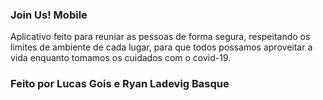 ### Join Us! Mobile

Aplicativo feito para reuniar as pessoas de forma segura, respeitando os limites de ambiente de cada lugar, para que todos possamos aproveitar a vida enquanto tomamos os cuidados com o covid-19.

### Feito por Lucas Gois e Ryan Ladevig Basque
